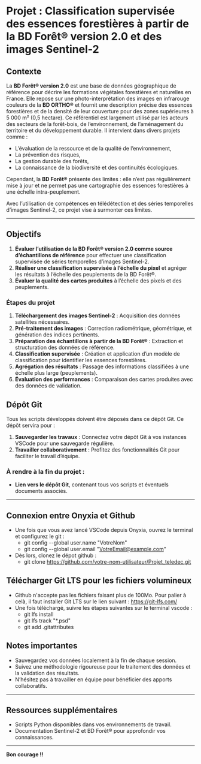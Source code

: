 # Projet : Classification supervisée des essences forestières à partir de la BD Forêt® version 2.0 et des images Sentinel-2

## Contexte

La **BD Forêt® version 2.0** est une base de données géographique de référence pour décrire les formations végétales forestières et naturelles en France. Elle repose sur une photo-interprétation des images en infrarouge couleurs de la **BD ORTHO®** et fournit une description précise des essences forestières et de la densité de leur couverture pour des zones supérieures à 5 000 m² (0,5 hectare). Ce référentiel est largement utilisé par les acteurs des secteurs de la forêt-bois, de l’environnement, de l’aménagement du territoire et du développement durable. Il intervient dans divers projets comme :

- L’évaluation de la ressource et de la qualité de l’environnement,
- La prévention des risques,
- La gestion durable des forêts,
- La connaissance de la biodiversité et des continuités écologiques.

Cependant, la **BD Forêt®** présente des limites : elle n’est pas régulièrement mise à jour et ne permet pas une cartographie des essences forestières à une échelle intra-peuplement.

Avec l’utilisation de compétences en télédétection et des séries temporelles d’images Sentinel-2, ce projet vise à surmonter ces limites.

---

## Objectifs

1. **Évaluer l’utilisation de la BD Forêt® version 2.0 comme source d’échantillons de référence** pour effectuer une classification supervisée de séries temporelles d’images Sentinel-2.
2. **Réaliser une classification supervisée à l’échelle du pixel** et agréger les résultats à l’échelle des peuplements de la BD Forêt®.
3. **Évaluer la qualité des cartes produites** à l’échelle des pixels et des peuplements.

### Étapes du projet

1. **Téléchargement des images Sentinel-2** : Acquisition des données satellites nécessaires.
2. **Pré-traitement des images** : Correction radiométrique, géométrique, et génération des indices pertinents.
3. **Préparation des échantillons à partir de la BD Forêt®** : Extraction et structuration des données de référence.
4. **Classification supervisée** : Création et application d’un modèle de classification pour identifier les essences forestières.
5. **Agrégation des résultats** : Passage des informations classifiées à une échelle plus large (peuplements).
6. **Évaluation des performances** : Comparaison des cartes produites avec des données de validation.

## Dépôt Git

Tous les scripts développés doivent être déposés dans ce dépôt Git. Ce dépôt servira pour :

1. **Sauvegarder les travaux** : Connectez votre dépôt Git à vos instances VSCode pour une sauvegarde régulière.
3. **Travailler collaborativement** : Profitez des fonctionnalités Git pour faciliter le travail d’équipe.

### À rendre à la fin du projet :

- **Lien vers le dépôt Git**, contenant tous vos scripts et éventuels documents associés.

---

## Connexion entre Onyxia et Github

- Une fois que vous avez lancé VSCode depuis Onyxia, ouvrez le terminal et configurez le git :
  - git config --global user.name "VotreNom"
  - git config --global user.email "VotreEmail@example.com"
- Dès lors, clonez le dépot github :
  - git clone https://github.com/votre-nom-utilisateur/Projet_teledec.git

## Télécharger Git LTS pour les fichiers volumineux

- Github n'accepte pas les fichiers faisant plus de 100Mo. Pour palier à celà, il faut installer Git LTS sur le lien suivant : https://git-lfs.com/
- Une fois téléchargé, suivre les étapes suivantes sur le terminal vscode :
  - git lfs install
  - git lfs track "*.psd"
  - git add .gitattributes

## Notes importantes

- Sauvegardez vos données localement à la fin de chaque session.
- Suivez une méthodologie rigoureuse pour le traitement des données et la validation des résultats.
- N’hésitez pas à travailler en équipe pour bénéficier des apports collaboratifs.

---

## Ressources supplémentaires

- Scripts Python disponibles dans vos environnements de travail.
- Documentation Sentinel-2 et BD Forêt® pour approfondir vos connaissances.

---

**Bon courage !!**
